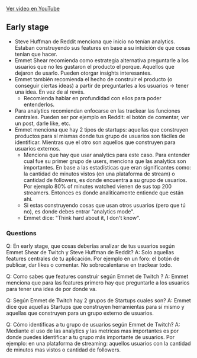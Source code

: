 [Ver video en YouTube](https://www.youtube.com/watch?v=6IFR3WYSBFM)

## Early stage
- Steve Huffman de Reddit menciona que inicio no tenían analytics. Estaban construyendo sus features en base a su intuición de que cosas tenían que hacer. 
- Emmet Shear recomienda como estrategia alternativa preguntarle a los usuarios que no les gustaron el producto el porque. Aquellos que dejaron de usarlo. Pueden otorgar insights interesantes.
- Emmet también recomienda el hecho de construir el producto (o conseguir ciertas ideas) a partir de preguntarles a los usuarios -> tener una idea. En vez de al revés. 
	- Recomienda hablar en profundidad con ellos para poder entenderlos. 
- Para analytics recomiendan enfocarse en las trackear las funciones centrales. Pueden ser por ejemplo en Reddit: el botón de comentar, ver un post, darle like, etc.
- Emmet menciona que hay 2 tipos de startups: aquellas que construyen productos para sí mismas donde tus grupo de usuarios son fáciles de identificar. Mientras que el otro son aquellos que construyen para usuarios externos.
	- Menciona que hay que usar analytics para este caso. Para entender cual fue su primer grupo de users, menciona que las analytics son importantes. En base a las estadísticas que eran significantes  como: la cantidad de minutos vistos (en una plataforma de stream) o cantidad de followers, es donde encuentra a su grupo de usuarios. Por ejemplo 80% of minutes watched vienen de sus top 200 streamers. Entonces es donde analiticamente entiende que están ahí.
	- Si estas construyendo cosas que usan otros  usuarios (pero que tú no), es donde debes entrar "analytics mode".
	- Emmet dice: "Think hard about it, I don't know".



### Questions
Q: En early stage, que cosas deberías analizar de tus usuarios según Emmet Shear de Twitch y Steve Huffman de Reddit?
A: Solo aquellas features centrales de tu aplicación. Por ejemplo en un foro: el botón de publicar, dar likes o comentar. No sobrecalentarse en trackear todo.

Q: Como sabes que features construir según Emmet de Twitch ?
A: Emmet menciona que para las features primero hay que preguntarle a los usuarios para tener una idea de por donde va.

Q: Según Emmet de Twitch hay 2 grupos de Startups cuales son?
A: Emmet dice que aquellas Startups que construyen herramientas para sí mismo y aquellas que construyen para un grupo externo de usuarios.

Q: Cómo identificas a tu grupo de usuarios según Emmet de Twitch?
A: Mediante el uso de las analytics y las metricas mas importantes es por donde puedes identificar a tu grupo más importante de usuarios. Por ejemplo: en una plataforma de streaming: aquellos usuarios con la cantidad de minutos mas vistos o cantidad de followers.
